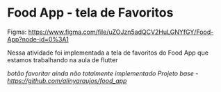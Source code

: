 # Food App - tela de Favoritos

Figma: https://www.figma.com/file/uZOJzn5adQCV2HuLGNYfGY/Food-App?node-id=0%3A1

Nessa atividade foi implementada a tela de favoritos do Food App que estamos trabalhando na aula de flutter

*botão favoritar ainda não totalmente implementado*
*Projeto base - https://github.com/alinyaraujos/food_app*
